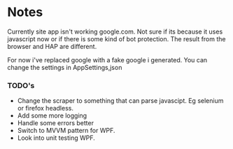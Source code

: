 
# Notes
Currently site app isn't working google.com. 
Not sure if its because it uses javascript now or if there is some kind of bot protection. The result from the browser and HAP are different.

For now i've replaced google with a fake google i generated. You can change the settings in AppSettings,json

### TODO's

 - Change the scraper to something that can parse javascipt. Eg selenium or firefox headless.
 - Add some more logging
 - Handle some errors better
 - Switch to MVVM pattern for WPF.
 - Look into unit testing WPF.
